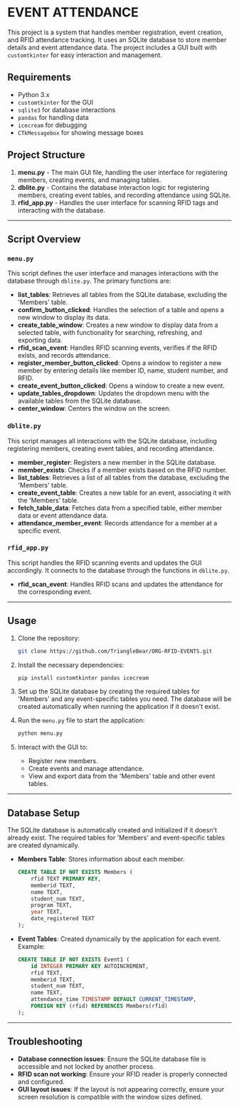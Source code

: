 # EVENT ATTENDANCE

This project is a system that handles member registration, event creation, and RFID attendance tracking. It uses an SQLite database to store member details and event attendance data. The project includes a GUI built with `customtkinter` for easy interaction and management.

## Requirements

- Python 3.x
- `customtkinter` for the GUI
- `sqlite3` for database interactions
- `pandas` for handling data
- `icecream` for debugging
- `CTkMessagebox` for showing message boxes

## Project Structure

1. **menu.py** - The main GUI file, handling the user interface for registering members, creating events, and managing tables.
2. **dblite.py** - Contains the database interaction logic for registering members, creating event tables, and recording attendance using SQLite.
3. **rfid_app.py** - Handles the user interface for scanning RFID tags and interacting with the database.

---

## Script Overview

### `menu.py`

This script defines the user interface and manages interactions with the database through `dblite.py`. The primary functions are:

- **list_tables**: Retrieves all tables from the SQLite database, excluding the 'Members' table.
- **confirm_button_clicked**: Handles the selection of a table and opens a new window to display its data.
- **create_table_window**: Creates a new window to display data from a selected table, with functionality for searching, refreshing, and exporting data.
- **rfid_scan_event**: Handles RFID scanning events, verifies if the RFID exists, and records attendance.
- **register_member_button_clicked**: Opens a window to register a new member by entering details like member ID, name, student number, and RFID.
- **create_event_button_clicked**: Opens a window to create a new event.
- **update_tables_dropdown**: Updates the dropdown menu with the available tables from the SQLite database.
- **center_window**: Centers the window on the screen.

### `dblite.py`

This script manages all interactions with the SQLite database, including registering members, creating event tables, and recording attendance.

- **member_register**: Registers a new member in the SQLite database.
- **member_exists**: Checks if a member exists based on the RFID number.
- **list_tables**: Retrieves a list of all tables from the database, excluding the 'Members' table.
- **create_event_table**: Creates a new table for an event, associating it with the 'Members' table.
- **fetch_table_data**: Fetches data from a specified table, either member data or event attendance data.
- **attendance_member_event**: Records attendance for a member at a specific event.

### `rfid_app.py`

This script handles the RFID scanning events and updates the GUI accordingly. It connects to the database through the functions in `dblite.py`.

- **rfid_scan_event**: Handles RFID scans and updates the attendance for the corresponding event.

---

## Usage

1. Clone the repository:

    ```bash
    git clone https://github.com/TriangleBear/ORG-RFID-EVENTS.git
    ```

2. Install the necessary dependencies:

    ```bash
    pip install customtkinter pandas icecream
    ```

3. Set up the SQLite database by creating the required tables for 'Members' and any event-specific tables you need. The database will be created automatically when running the application if it doesn't exist.

4. Run the `menu.py` file to start the application:

    ```bash
    python menu.py
    ```

5. Interact with the GUI to:

    - Register new members.
    - Create events and manage attendance.
    - View and export data from the 'Members' table and other event tables.

---

## Database Setup

The SQLite database is automatically created and initialized if it doesn't already exist. The required tables for 'Members' and event-specific tables are created dynamically.

- **Members Table**: Stores information about each member.
  
  ```sql
  CREATE TABLE IF NOT EXISTS Members (
      rfid TEXT PRIMARY KEY,
      memberid TEXT,
      name TEXT,
      student_num TEXT,
      program TEXT,
      year TEXT,
      date_registered TEXT
  );
  ```

- **Event Tables**: Created dynamically by the application for each event. Example:

  ```sql
  CREATE TABLE IF NOT EXISTS Event1 (
      id INTEGER PRIMARY KEY AUTOINCREMENT,
      rfid TEXT,
      memberid TEXT,
      student_num TEXT,
      name TEXT,
      attendance_time TIMESTAMP DEFAULT CURRENT_TIMESTAMP,
      FOREIGN KEY (rfid) REFERENCES Members(rfid)
  );
  ```

---

## Troubleshooting

- **Database connection issues**: Ensure the SQLite database file is accessible and not locked by another process.
- **RFID scan not working**: Ensure your RFID reader is properly connected and configured.
- **GUI layout issues**: If the layout is not appearing correctly, ensure your screen resolution is compatible with the window sizes defined.
